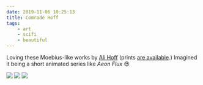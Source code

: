 ```yaml
---
date: 2019-11-06 10:25:13
title: Comrade Hoff
tags:
    - art
    - scifi
    - beautiful
---
```


Loving these Moebius-like works by [Ali Hoff](https://www.instagram.com/p/B3ANmkjH-mt/) (prints [are available](https://www.artstation.com/comrade_hoff/prints?print_type=art_print).) Imagined it being a short animated series like _Aeon Flux_ 😍

![](/misc/c/comrade_hoff_3.jpg)
![](/misc/c/comrade_hoff_1.jpg)
![](/misc/c/comrade_hoff_2.jpg)

